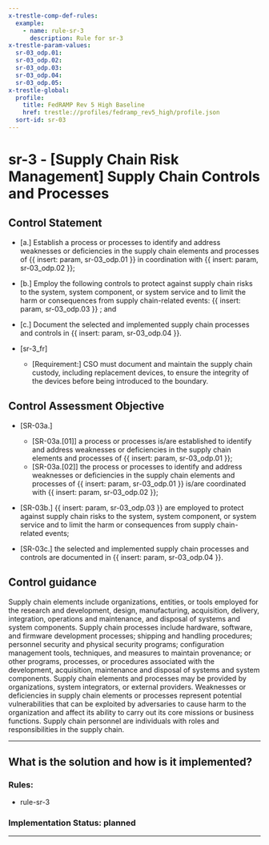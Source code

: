 ```yaml
---
x-trestle-comp-def-rules:
  example:
    - name: rule-sr-3
      description: Rule for sr-3
x-trestle-param-values:
  sr-03_odp.01:
  sr-03_odp.02:
  sr-03_odp.03:
  sr-03_odp.04:
  sr-03_odp.05:
x-trestle-global:
  profile:
    title: FedRAMP Rev 5 High Baseline
    href: trestle://profiles/fedramp_rev5_high/profile.json
  sort-id: sr-03
---
```


# sr-3 - \[Supply Chain Risk Management\] Supply Chain Controls and Processes

## Control Statement

- \[a.\] Establish a process or processes to identify and address weaknesses or deficiencies in the supply chain elements and processes of {{ insert: param, sr-03_odp.01 }} in coordination with {{ insert: param, sr-03_odp.02 }};

- \[b.\] Employ the following controls to protect against supply chain risks to the system, system component, or system service and to limit the harm or consequences from supply chain-related events: {{ insert: param, sr-03_odp.03 }} ; and

- \[c.\] Document the selected and implemented supply chain processes and controls in {{ insert: param, sr-03_odp.04 }}.

- \[sr-3_fr\]

  - \[Requirement:\] CSO must document and maintain the supply chain custody, including replacement devices, to ensure the integrity of the devices before being introduced to the boundary.

## Control Assessment Objective

- \[SR-03a.\]

  - \[SR-03a.[01]\] a process or processes is/are established to identify and address weaknesses or deficiencies in the supply chain elements and processes of {{ insert: param, sr-03_odp.01 }};
  - \[SR-03a.[02]\] the process or processes to identify and address weaknesses or deficiencies in the supply chain elements and processes of {{ insert: param, sr-03_odp.01 }} is/are coordinated with {{ insert: param, sr-03_odp.02 }};

- \[SR-03b.\] {{ insert: param, sr-03_odp.03 }} are employed to protect against supply chain risks to the system, system component, or system service and to limit the harm or consequences from supply chain-related events;

- \[SR-03c.\] the selected and implemented supply chain processes and controls are documented in {{ insert: param, sr-03_odp.04 }}.

## Control guidance

Supply chain elements include organizations, entities, or tools employed for the research and development, design, manufacturing, acquisition, delivery, integration, operations and maintenance, and disposal of systems and system components. Supply chain processes include hardware, software, and firmware development processes; shipping and handling procedures; personnel security and physical security programs; configuration management tools, techniques, and measures to maintain provenance; or other programs, processes, or procedures associated with the development, acquisition, maintenance and disposal of systems and system components. Supply chain elements and processes may be provided by organizations, system integrators, or external providers. Weaknesses or deficiencies in supply chain elements or processes represent potential vulnerabilities that can be exploited by adversaries to cause harm to the organization and affect its ability to carry out its core missions or business functions. Supply chain personnel are individuals with roles and responsibilities in the supply chain.

______________________________________________________________________

## What is the solution and how is it implemented?

<!-- For implementation status enter one of: implemented, partial, planned, alternative, not-applicable -->

<!-- Note that the list of rules under ### Rules: is read-only and changes will not be captured after assembly to JSON -->

<!-- Add control implementation description here for control: sr-3 -->

### Rules:

  - rule-sr-3

### Implementation Status: planned

______________________________________________________________________

